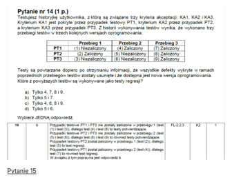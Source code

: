 ![img.png](../Pytania/screeny/img_13.png)
![img.png](screeny/img_13.png)

[Pytanie 15](../Pytania/Pyt_15.md)